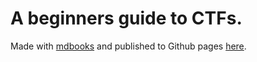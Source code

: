 # A beginners guide to CTFs.

Made with [mdbooks](https://rust-lang.github.io/mdBook/) and published to Github pages [here](https://compsecio.github.io/ctfbook/).

